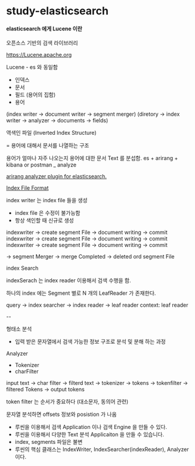 # study-elasticsearch


#### elasticsearch 에게 Lucene 이란

오픈소스 기반의 검색 라이브러리

https://Lucene.apache.org

Lucene - es 와 동일함
- 인덱스 
- 문서 
- 필드 (용어의 집함)
- 용어 


(index writer -> document writer -> segment merger)
(diretory -> index writer -> analyzer -> documents -> fields)

역색인 파일 (Inverted Index Structure)

= 용어에 대해서 문서를 나열하는 구조


용어가 얼마나 자주 나오는지 용어에 대한 문서
Text 를 분섭함. es + arirang + kibana or postman _ analyze 

[arirang analyzer plugin for elasticsearch.](https://github.com/HowookJeong/elasticsearch-analysis-arirang/tree/7.17.0)


[Index File Format](https://lucene.apache.org/core/9_1_0/core/org/apache/lucene/codecs/lucene91/package-summary.html#package.description)


index writer 는 index file 들을 생성
- index file 은 수정이 불가능함
- 항상 색인할 때 신규로 생성

indexwriter -> create segment File -> document writing -> commit
indexwriter -> create segment File -> document writing -> commit
indexwriter -> create segment File -> document writing -> commit


-> segment Merger -> merge Completed -> deleted ord segment File



index Search 

indexSerach 는  index reader 이용해서 검색 수행을 함.

하나의 index 에는 Segment 별로 N 개의 LeafReader 가 존재한다.

query -> index searcher -> index reader -> leaf reader context: leaf reader

--

형태소 분석
- 입력 받은 문자열에서 검색 가능한 정보 구조로 분석 및 분해 하는 과정

Analyzer 
- Tokenizer
- charFilter

input text -> char filter -> filterd text -> tokenizer -> tokens -> tokenfilter -> filtered Tokens -> output tokens

token filter 는 순서가 중요하다 (대소문자, 동의어 관련)


문자열 분석하면 offsets 정보와 posistion 가 나옴


- 루씬을 이용해서 검색 Application 이나 검색 Engine 을 만들 수 있다.
- 루씬을 이용해서 다양한 Text 분석 Applicaiton 을 만들 수 있습니다.
- index, segments 파일은 불변 
- 루씬의 핵심 클래스는 IndexWriter, IndexSearcher(indexReader), Analyzer 이다.



